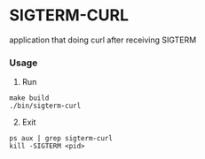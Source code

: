 # SIGTERM-CURL
application that doing curl after receiving SIGTERM

### Usage
1. Run
```
make build
./bin/sigterm-curl
```

2. Exit
```
ps aux | grep sigterm-curl
kill -SIGTERM <pid>
```
